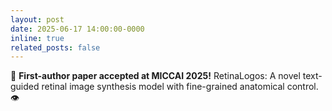 ```yaml
---
layout: post
date: 2025-06-17 14:00:00-0000
inline: true
related_posts: false
---
```


🎉 **First-author paper accepted at MICCAI 2025!** RetinaLogos: A novel text-guided retinal image synthesis model with fine-grained anatomical control. 👁️